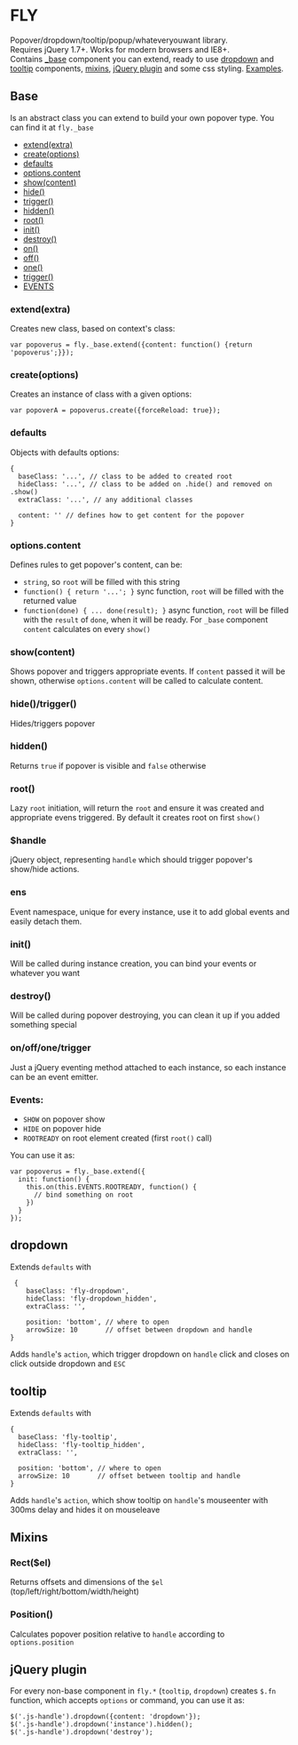 FLY
===============
Popover/dropdown/tooltip/popup/whateveryouwant library.<br/>
Requires jQuery 1.7+. Works for modern browsers and IE8+.<br/>
Contains [_base](#base) component you can extend, ready to use [dropdown](#dropdown) and [tooltip](#tooltip) components, [mixins](#mixins), [jQuery plugin](#jqueryplugin) and some css styling. [Examples](http://artjock.github.io/fly/).

## Base
Is an abstract class you can extend to build your own popover type. You can find it at `fly._base`

- [extend(extra)](#extendextra)
- [create(options)](#createoptions)
- [defaults](#defaults)
- [options.content](#optionscontent)
- [show(content)](#showcontent)
- [hide()](#hidetrigger)
- [trigger()](#hidetrigger)
- [hidden()](#hidden)
- [root()](#root)
- [init()](#init)
- [destroy()](#destroy)
- [on()](#onoffonetrigger)
- [off()](#onoffonetrigger)
- [one()](#onoffonetrigger)
- [trigger()](#onoffonetrigger)
- [EVENTS](#events)

### extend(extra)
Creates new class, based on context's class:
```
var popoverus = fly._base.extend({content: function() {return 'popoverus';}});
```

### create(options)
Creates an instance of class with a given options:
```
var popoverA = popoverus.create({forceReload: true});
```

### defaults
Objects with defaults options:
```
{
  baseClass: '...', // class to be added to created root
  hideClass: '...', // class to be added on .hide() and removed on .show()
  extraClass: '...', // any additional classes
  
  content: '' // defines how to get content for the popover
}
```

### options.content
Defines rules to get popover's content, can be:
- `string`, so `root` will be filled with this string
- `function() { return '...'; }` sync function, `root` will be filled with the returned value
- `function(done) { ... done(result); }` async function, `root` will be filled with the `result` of `done`, when it will be ready.
For `_base` component `content` calculates on every `show()`

### show(content)
Shows popover and triggers appropriate events. If `content` passed it will be shown, otherwise `options.content` will be called to calculate content.

### hide()/trigger()
Hides/triggers popover

### hidden()
Returns `true` if popover is visible and `false` otherwise

### root()
Lazy `root` initiation, will return the `root` and ensure it was created and appropriate evens triggered. By default it creates root on first `show()`

### $handle
jQuery object, representing `handle` which should trigger popover's show/hide actions.

### ens
Event namespace, unique for every instance, use it to add global events and easily detach them.

### init()
Will be called during instance creation, you can bind your events or whatever you want

### destroy()
Will be called during popover destroying, you can clean it up if you added something special

### on/off/one/trigger
Just a jQuery eventing method attached to each instance, so each instance can be an event emitter.

### Events:
- `SHOW` on popover show 
- `HIDE` on popover hide
- `ROOTREADY` on root element created (first `root()` call)

You can use it as:
```
var popoverus = fly._base.extend({
  init: function() {
    this.on(this.EVENTS.ROOTREADY, function() {
      // bind something on root
    })
  }
});
```

## dropdown
Extends `defaults` with
```
 {
    baseClass: 'fly-dropdown',
    hideClass: 'fly-dropdown_hidden',
    extraClass: '',

    position: 'bottom', // where to open
    arrowSize: 10       // offset between dropdown and handle
}
```
Adds `handle`'s `action`, which trigger dropdown on `handle` click and closes on click outside dropdown and `ESC`

## tooltip
Extends `defaults` with
```
{
  baseClass: 'fly-tooltip',
  hideClass: 'fly-tooltip_hidden',
  extraClass: '',

  position: 'bottom', // where to open
  arrowSize: 10       // offset between tooltip and handle
}
```
Adds `handle`'s `action`, which show tooltip on `handle`'s mouseenter with 300ms delay and hides it on mouseleave

## Mixins

### Rect($el)
Returns offsets and dimensions of the `$el` (top/left/right/bottom/width/height)

### Position()
Calculates popover position relative to `handle` according to `options.position`

## jQuery plugin
For every non-base component in `fly.*` (`tooltip`, `dropdown`) creates `$.fn` function, which accepts `options` or command, you can use it as:
```
$('.js-handle').dropdown({content: 'dropdown'});
$('.js-handle').dropdown('instance').hidden();
$('.js-handle').dropdown('destroy');
```
